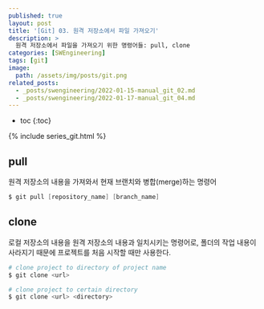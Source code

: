 ```yaml
---
published: true
layout: post
title: '[Git] 03. 원격 저장소에서 파일 가져오기'
description: >
  원격 저장소에서 파일을 가져오기 위한 명령어들: pull, clone
categories: [SWEngineering]
tags: [git]
image:
  path: /assets/img/posts/git.png
related_posts:
  - _posts/swengineering/2022-01-15-manual_git_02.md
  - _posts/swengineering/2022-01-17-manual_git_04.md
---
```

* toc
{:toc}

{% include series_git.html %}

## pull

원격 저장소의 내용을 가져와서 현재 브랜치와 병합(merge)하는 명령어  

```powershell
$ git pull [repository_name] [branch_name]
```

## clone

로컬 저장소의 내용을 원격 저장소의 내용과 일치시키는 명령어로, 폴더의 작업 내용이 사라지기 때문에 프로젝트를 처음 시작할 때만 사용한다.  

```powershell
# clone project to directory of project name
$ git clone <url>

# clone project to certain directory
$ git clone <url> <directory>
```
